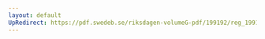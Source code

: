 ```yaml
---
layout: default
UpRedirect: https://pdf.swedeb.se/riksdagen-volumeG-pdf/199192/reg_199192/reg_199192_0277.pdf
---
```

